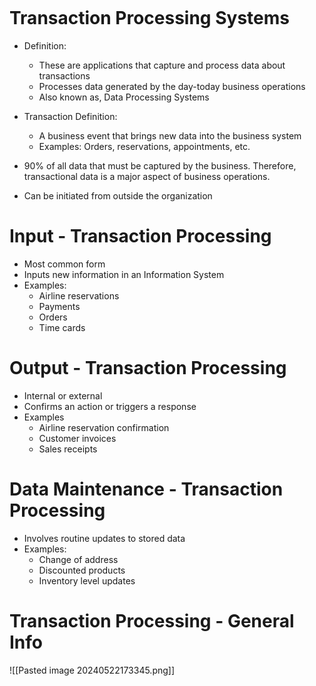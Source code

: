 ```table-of-contents
```
# Transaction Processing Systems
- Definition:
	- These are applications that capture and process data about transactions
	- Processes data generated by the day-today business operations
	- Also known as, Data Processing Systems

- Transaction Definition:
	- A business event that brings new data into the business system
	- Examples: Orders, reservations, appointments, etc.

- 90% of all data that must be captured by the business. Therefore, transactional data is a major aspect of business operations.
- Can be initiated from outside the organization

# Input - Transaction Processing
- Most common form
- Inputs new information in an Information System
- Examples:
	- Airline reservations
	- Payments
	- Orders
	- Time cards

# Output - Transaction Processing
- Internal or external
- Confirms an action or triggers a response
- Examples
	- Airline reservation confirmation
	- Customer invoices
	- Sales receipts

# Data Maintenance - Transaction Processing
- Involves routine updates to stored data
- Examples:
	- Change of address
	- Discounted products
	- Inventory level updates

# Transaction Processing - General Info
![[Pasted image 20240522173345.png]]
